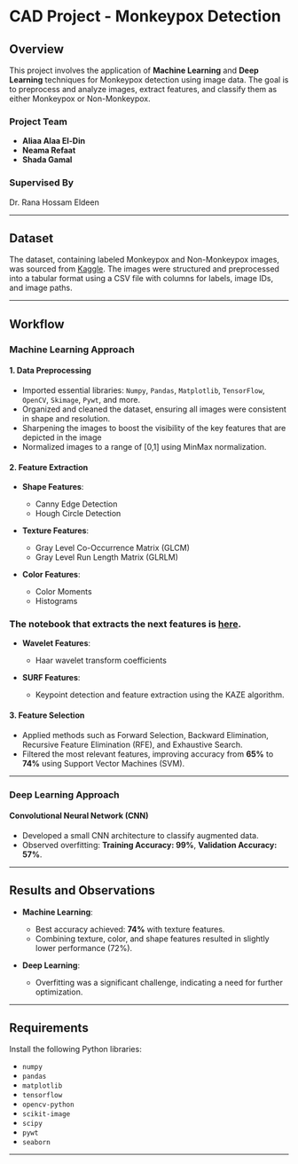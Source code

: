 # CAD Project - Monkeypox Detection

## Overview

This project involves the application of **Machine Learning** and **Deep Learning** techniques for Monkeypox detection using image data. The goal is to preprocess and analyze images, extract features, and classify them as either Monkeypox or Non-Monkeypox.

### Project Team
- **Aliaa Alaa El-Din**
- **Neama Refaat**
- **Shada Gamal**

### Supervised By
Dr. Rana Hossam Eldeen

---

## Dataset

The dataset, containing labeled Monkeypox and Non-Monkeypox images, was sourced from [Kaggle](https://www.kaggle.com). The images were structured and preprocessed into a tabular format using a CSV file with columns for labels, image IDs, and image paths.

---

## Workflow

### Machine Learning Approach

#### 1. Data Preprocessing
- Imported essential libraries: `Numpy`, `Pandas`, `Matplotlib`, `TensorFlow`, `OpenCV`, `Skimage`, `Pywt`, and more.
- Organized and cleaned the dataset, ensuring all images were consistent in shape and resolution.
- Sharpening the images to boost the visibility of the key features that are depicted in the image 
- Normalized images to a range of [0,1] using MinMax normalization.

#### 2. Feature Extraction
- **Shape Features**:
  - Canny Edge Detection
  - Hough Circle Detection

- **Texture Features**:
  - Gray Level Co-Occurrence Matrix (GLCM)
  - Gray Level Run Length Matrix (GLRLM)

- **Color Features**:
  - Color Moments
  - Histograms
### The notebook that extracts the next features is [here](https://drive.google.com/file/d/1ZYqvcIw7ZwH8R7ObbZfO9GmtVrdz9V0I/view?usp=drive_link). 
- **Wavelet Features**:
  - Haar wavelet transform coefficients

- **SURF Features**:
  - Keypoint detection and feature extraction using the KAZE algorithm.

#### 3. Feature Selection
- Applied methods such as Forward Selection, Backward Elimination, Recursive Feature Elimination (RFE), and Exhaustive Search.
- Filtered the most relevant features, improving accuracy from **65%** to **74%** using Support Vector Machines (SVM).

---

### Deep Learning Approach

#### Convolutional Neural Network (CNN)
- Developed a small CNN architecture to classify augmented data.
- Observed overfitting: **Training Accuracy: 99%**, **Validation Accuracy: 57%**.

---

## Results and Observations

- **Machine Learning**:
  - Best accuracy achieved: **74%** with texture features.
  - Combining texture, color, and shape features resulted in slightly lower performance (72%).

- **Deep Learning**:
  - Overfitting was a significant challenge, indicating a need for further optimization.

---

## Requirements

Install the following Python libraries:
- `numpy`
- `pandas`
- `matplotlib`
- `tensorflow`
- `opencv-python`
- `scikit-image`
- `scipy`
- `pywt`
- `seaborn`

---
